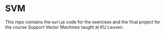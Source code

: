# SVM

This repo contains the `matlab` code for the exercises and the final project for the course Support Vector Machines taught at KU Leuven.

